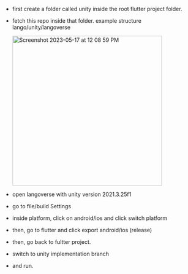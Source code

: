 - first create a folder called unity inside the root flutter project folder.
- fetch this repo inside that folder. example structure lango/unity/langoverse

  <img width="390" alt="Screenshot 2023-05-17 at 12 08 59 PM" src="https://github.com/LucusDev/langoverse-unity/assets/98591667/5c545bed-8e3a-414a-acbe-95f2d97558f9">

- open langoverse with unity version 2021.3.25f1
- go to file/build Settings
- inside platform, click on android/ios and click switch platform
- then, go to flutter and click export android/ios (release)

- then, go back to fultter project.
- switch to unity implementation branch
- and run.
